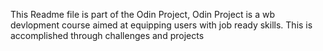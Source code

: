 This Readme file is part of the Odin Project, Odin Project is a wb devlopment course aimed at equipping users with job ready skills. This is accomplished through challenges and projects
